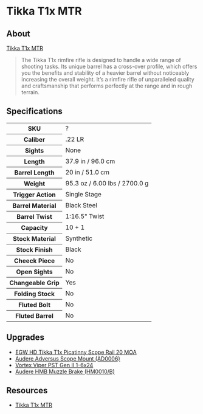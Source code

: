 # Tikka T1x MTR

<!--
EUR 1860
SN AN4924-PT1030634-LAN4924
-->

## About

[Tikka T1x MTR](https://www.tikka.fi/rifles/tikka-t1x/t1x-mtr)

> The Tikka T1x rimfire rifle is designed to handle a wide range of shooting tasks. Its unique barrel has a cross-over profile, which offers you the benefits and stability of a heavier barrel without noticeably increasing the overall weight. It’s a rimfire rifle of unparalleled quality and craftsmanship that performs perfectly at the range and in rough terrain.

## Specifications

<table>
  <tr>
    <th>SKU</th>
    <td>?</td>
  </tr>
  <tr>
    <th>Caliber</th>
    <td>.22 LR</td>
  </tr>
  <tr>
    <th>Sights</th>
    <td>None</td>
  </tr>
  <tr>
    <th>Length</th>
    <td>37.9 in / 96.0 cm</td>
  </tr>
  <tr>
    <th>Barrel Length</th>
    <td>20 in / 51.0 cm</td>
  </tr>
  <tr>
    <th>Weight</th>
    <td>95.3 oz / 6.00 lbs / 2700.0 g</td>
  </tr>
  <tr>
    <th>Trigger Action</th>
    <td>Single Stage</td>
  </tr>
  <tr>
    <th>Barrel Material</th>
    <td>Black Steel</td>
  </tr>
  <tr>
    <th>Barrel Twist</th>
    <td>1:16.5" Twist</td>
  </tr>
  <tr>
    <th>Capacity</th>
    <td>10 + 1</td>
  </tr>
  <tr>
    <th>Stock Material</th>
    <td>Synthetic</td>
  </tr>
  <tr>
    <th>Stock Finish</th>
    <td>Black</td>
  </tr>
  <tr>
    <th>Cheeck Piece</th>
    <td>No</td>
  </tr>
  <tr>
    <th>Open Sights</th>
    <td>No</td>
  </tr>
  <tr>
    <th>Changeable Grip</th>
    <td>Yes</td>
  </tr>
  <tr>
    <th>Folding Stock</th>
    <td>No</td>
  </tr>
  <tr>
    <th>Fluted Bolt</th>
    <td>No</td>
  </tr>
  <tr>
    <th>Fluted Barrel</th>
    <td>No</td>
  </tr>
</table>

<!-- ## Pictures -->

## Upgrades

* [EGW HD Tikka T1x Picatinny Scope Rail 20 MOA](https://github.com/CumpsD/second-brain/blob/main/Shooting/Accessories/EGW%20HD%20Tikka%20T1x%20Picatinny%20Scope%20Rail%2020%20MOA.md)
* [Audere Adversus Scope Mount (AD0006)](https://github.com/CumpsD/second-brain/blob/main/Shooting/Accessories/Audere%20Adversus%20Scope%20Mount%20(AD0006).md)
* [Vortex Viper PST Gen II 1-6x24](https://github.com/CumpsD/second-brain/blob/main/Shooting/Optics/Vortex%20Viper%20PST%20Gen%20II%201-6x24.md)
* [Audere HMB Muzzle Brake (HM0010/B)](https://github.com/CumpsD/second-brain/blob/main/Shooting/Accessories/Audere%20HMB%20Muzzle%20Brake%20(HM0010-B).md)

## Resources

* [Tikka T1x MTR](https://www.tikka.fi/rifles/tikka-t1x/t1x-mtr)
